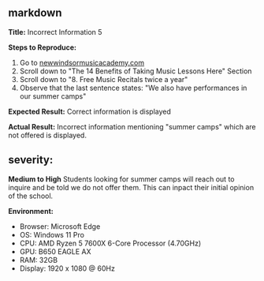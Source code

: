 ## markdown

**Title:**
Incorrect Information 5

**Steps to Reproduce:**
1. Go to [newwindsormusicacademy.com](https://newwindsormusicacademy.com)
2. Scroll down to "The 14 Benefits of Taking Music Lessons Here" Section
3. Scroll down to "8. Free Music Recitals twice a year"
4. Observe that the last sentence states: "We also have performances in our summer camps"

**Expected Result:**
Correct information is displayed

**Actual Result:**
Incorrect information mentioning "summer camps" which are not offered is displayed.

## severity:
**Medium to High**
Students looking for summer camps will reach out to inquire and be told we do not offer them. This can inpact their initial opinion of the school.

**Environment:**
- Browser: Microsoft Edge
- OS: Windows 11 Pro
- CPU: AMD Ryzen 5 7600X 6-Core Processor (4.70GHz)
- GPU: B650 EAGLE AX
- RAM: 32GB
- Display: 1920 x 1080 @ 60Hz
